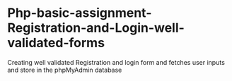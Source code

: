 # Php-basic-assignment-Registration-and-Login-well-validated-forms
Creating well validated Registration and login form and fetches user inputs and store in the phpMyAdmin database
